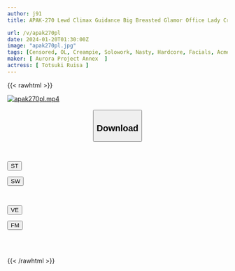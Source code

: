 ```yaml
---
author: j91
title: APAK-270 Lewd Climax Guidance Big Breasted Glamor Office Lady Creampie Masochist Awakening! Carnal Holiday Work! Irama And Pile Driving Riding Are Too Intense! Hungry Lewd Masochist! Sales Office Ruisa Miyazuki (27)

url: /v/apak270pl
date: 2024-01-20T01:30:00Z
image: "apak270pl.jpg"
tags: [Censored, OL, Creampie, Solowork, Nasty, Hardcore, Facials, Acme · Orgasm	]
maker: [ Aurora Project Annex  ]
actress: [ Totsuki Ruisa ]
---
```



{{< rawhtml >}}

<div class="video" data-videoid="De4BW8zdPAtkryL">
    <a href="javascript:;">
        <img src="/v/apak270pl/apak270pl.jpg" width="WIDTH" height="HEIGHT" alt="apak270pl.mp4" loading="lazy">
    </a>
</div>

<script type="text/javascript" src="https://j91.asia/asset/on-demand-st.js"></script>

<br>
  <link rel="stylesheet" href="https://j91.asia/asset/bs5.css">
  
  <center>
  <button class="btn btn-primary" type="button" data-bs-toggle="collapse" data-bs-target=".multi-collapse" aria-expanded="false" aria-controls="multiCollapseExample1 multiCollapseExample2"><h2>Download</h2></button></center>
</p>
<div class="row">
  <div class="col">
    <div class="collapse multi-collapse" id="multiCollapseExample1">
      <div class="card card-body">
	      	      <br>
<div class="buttons">  
<p><a href="https://streamtape.to/v/De4BW8zdPAtkryL" target="_blank"><button class="btn-hover color-3"><i class="fa fa-download"></i> ST</button></a></p>
<p><a href="https://flaswish.com/rv8dsmqqccnu" target="_blank"><button class="btn-hover color-2"><i class="fa fa-download"></i> SW</button></a></p></div>
    </div>
  </div>
</div>
  <div class="col">
    <div class="collapse multi-collapse" id="multiCollapseExample2">
      <div class="card card-body">
	      <br>
<div class="buttons">
<p><a href="javascript:;" target="_blank"><button class="btn-hover color-9"><i class="fa fa-download"></i> VE</button></a></p>
<p><a href="javascript:;" target="_blank"><button class="btn-hover color-8"><i class="fa fa-download"></i> FM</button></a></p></div>
<br><br>
      </div>
    </div>
  </div>
</div>

{{< /rawhtml >}}